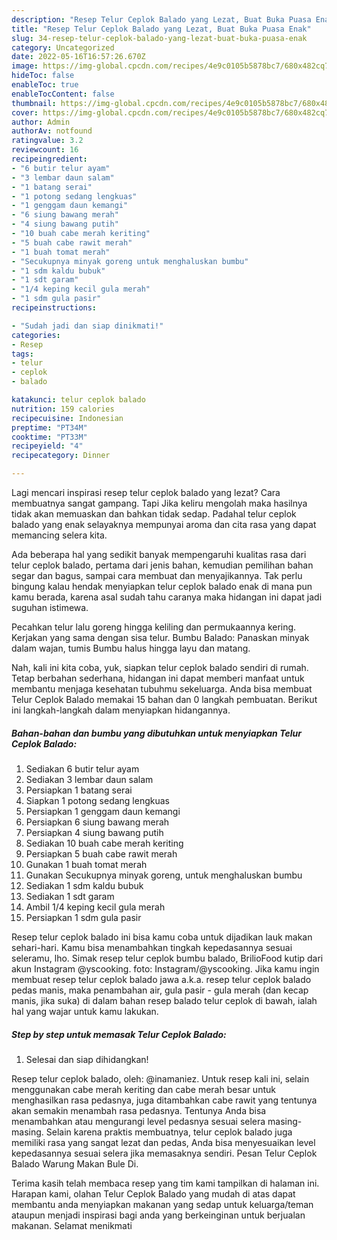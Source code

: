 ```yaml
---
description: "Resep Telur Ceplok Balado yang Lezat, Buat Buka Puasa Enak"
title: "Resep Telur Ceplok Balado yang Lezat, Buat Buka Puasa Enak"
slug: 34-resep-telur-ceplok-balado-yang-lezat-buat-buka-puasa-enak
category: Uncategorized
date: 2022-05-16T16:57:26.670Z
image: https://img-global.cpcdn.com/recipes/4e9c0105b5878bc7/680x482cq70/telur-ceplok-balado-foto-resep-utama.jpg
hideToc: false
enableToc: true
enableTocContent: false
thumbnail: https://img-global.cpcdn.com/recipes/4e9c0105b5878bc7/680x482cq70/telur-ceplok-balado-foto-resep-utama.jpg
cover: https://img-global.cpcdn.com/recipes/4e9c0105b5878bc7/680x482cq70/telur-ceplok-balado-foto-resep-utama.jpg
author: Admin
authorAv: notfound
ratingvalue: 3.2
reviewcount: 16
recipeingredient:
- "6 butir telur ayam"
- "3 lembar daun salam"
- "1 batang serai"
- "1 potong sedang lengkuas"
- "1 genggam daun kemangi"
- "6 siung bawang merah"
- "4 siung bawang putih"
- "10 buah cabe merah keriting"
- "5 buah cabe rawit merah"
- "1 buah tomat merah"
- "Secukupnya minyak goreng untuk menghaluskan bumbu"
- "1 sdm kaldu bubuk"
- "1 sdt garam"
- "1/4 keping kecil gula merah"
- "1 sdm gula pasir"
recipeinstructions:

- "Sudah jadi dan siap dinikmati!"
categories:
- Resep
tags:
- telur
- ceplok
- balado

katakunci: telur ceplok balado 
nutrition: 159 calories
recipecuisine: Indonesian
preptime: "PT34M"
cooktime: "PT33M"
recipeyield: "4"
recipecategory: Dinner

---
```



Lagi mencari inspirasi resep telur ceplok balado yang lezat? Cara membuatnya sangat gampang. Tapi Jika keliru mengolah maka hasilnya tidak akan memuaskan dan bahkan tidak sedap. Padahal telur ceplok balado yang enak selayaknya mempunyai aroma dan cita rasa yang dapat memancing selera kita.


Ada beberapa hal yang sedikit banyak mempengaruhi kualitas rasa dari telur ceplok balado, pertama dari jenis bahan, kemudian pemilihan bahan segar dan bagus, sampai cara membuat dan menyajikannya. Tak perlu bingung kalau hendak menyiapkan telur ceplok balado enak di mana pun kamu berada, karena asal sudah tahu caranya maka hidangan ini dapat jadi suguhan istimewa.

Pecahkan telur lalu goreng hingga keliling dan permukaannya kering. Kerjakan yang sama dengan sisa telur. Bumbu Balado: Panaskan minyak dalam wajan, tumis Bumbu halus hingga layu dan matang.


Nah, kali ini kita coba, yuk, siapkan telur ceplok balado sendiri di rumah. Tetap berbahan sederhana, hidangan ini dapat memberi manfaat untuk membantu menjaga kesehatan tubuhmu sekeluarga. Anda bisa membuat Telur Ceplok Balado memakai 15 bahan dan 0 langkah pembuatan. Berikut ini langkah-langkah dalam menyiapkan hidangannya.

<!--inarticleads1-->

##### Bahan-bahan dan bumbu yang dibutuhkan untuk menyiapkan Telur Ceplok Balado:

1. Sediakan 6 butir telur ayam
1. Sediakan 3 lembar daun salam
1. Persiapkan 1 batang serai
1. Siapkan 1 potong sedang lengkuas
1. Persiapkan 1 genggam daun kemangi
1. Persiapkan 6 siung bawang merah
1. Persiapkan 4 siung bawang putih
1. Sediakan 10 buah cabe merah keriting
1. Persiapkan 5 buah cabe rawit merah
1. Gunakan 1 buah tomat merah
1. Gunakan Secukupnya minyak goreng, untuk menghaluskan bumbu
1. Sediakan 1 sdm kaldu bubuk
1. Sediakan 1 sdt garam
1. Ambil 1/4 keping kecil gula merah
1. Persiapkan 1 sdm gula pasir


Resep telur ceplok balado ini bisa kamu coba untuk dijadikan lauk makan sehari-hari. Kamu bisa menambahkan tingkah kepedasannya sesuai seleramu, lho. Simak resep telur ceplok bumbu balado, BrilioFood kutip dari akun Instagram @yscooking. foto: Instagram/@yscooking. Jika kamu ingin membuat resep telur ceplok balado jawa a.k.a. resep telur ceplok balado pedas manis, maka penambahan air, gula pasir - gula merah (dan kecap manis, jika suka) di dalam bahan resep balado telur ceplok di bawah, ialah hal yang wajar untuk kamu lakukan. 

<!--inarticleads2-->

##### Step by step untuk memasak Telur Ceplok Balado:


1. Selesai dan siap dihidangkan!

Resep telur ceplok balado, oleh: @inamaniez. Untuk resep kali ini, selain menggunakan cabe merah keriting dan cabe merah besar untuk menghasilkan rasa pedasnya, juga ditambahkan cabe rawit yang tentunya akan semakin menambah rasa pedasnya. Tentunya Anda bisa menambahkan atau mengurangi level pedasnya sesuai selera masing-masing. Selain karena praktis membuatnya, telur ceplok balado juga memiliki rasa yang sangat lezat dan pedas, Anda bisa menyesuaikan level kepedasannya sesuai selera jika memasaknya sendiri. Pesan Telur Ceplok Balado Warung Makan Bule Di. 

Terima kasih telah membaca resep yang tim kami tampilkan di halaman ini. Harapan kami, olahan Telur Ceplok Balado yang mudah di atas dapat membantu anda menyiapkan makanan yang sedap untuk keluarga/teman ataupun menjadi inspirasi bagi anda yang berkeinginan untuk berjualan makanan. Selamat menikmati
